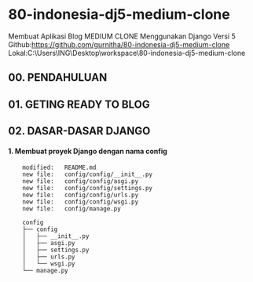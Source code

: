 # 80-indonesia-dj5-medium-clone
Membuat Aplikasi Blog MEDIUM CLONE Menggunakan Django Versi 5
Github:https://github.com/gurnitha/80-indonesia-dj5-medium-clone
Lokal:C:\Users\ING\Desktop\workspace\80-indonesia-dj5-medium-clone


## 00. PENDAHULUAN

## 01. GETING READY TO BLOG

## 02. DASAR-DASAR DJANGO

#### 1. Membuat proyek Django dengan nama config

        modified:   README.md
        new file:   config/config/__init__.py
        new file:   config/config/asgi.py
        new file:   config/config/settings.py
        new file:   config/config/urls.py
        new file:   config/config/wsgi.py
        new file:   config/manage.py

        config
        ├── config
        │   ├── __init__.py
        │   ├── asgi.py
        │   ├── settings.py
        │   ├── urls.py
        │   └── wsgi.py
        └── manage.py